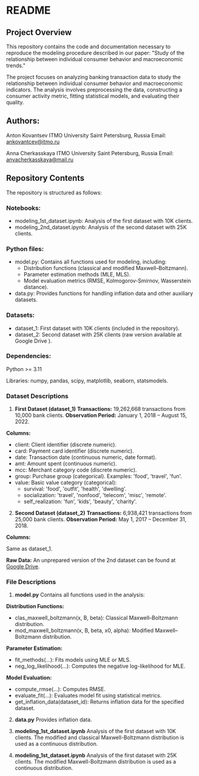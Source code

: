 # README
## Project Overview
This repository contains the code and documentation necessary to reproduce the modeling procedure described in our paper:
"Study of the relationship between individual consumer behavior and macroeconomic trends."

The project focuses on analyzing banking transaction data to study the relationship between individual consumer behavior and macroeconomic indicators. The analysis involves preprocessing the data, constructing a consumer activity metric, fitting statistical models, and evaluating their quality.

## Authors:
Anton Kovantsev
ITMO University
Saint Petersburg, Russia
Email: ankovantcev@itmo.ru


Anna Cherkasskaya
ITMO University
Saint Petersburg, Russia
Email: anyacherkasskaya@mail.ru

## Repository Contents
The repository is structured as follows:

### Notebooks:
- modeling_1st_dataset.ipynb: Analysis of the first dataset with 10K clients.
- modeling_2nd_dataset.ipynb: Analysis of the second dataset with 25K clients.

### Python files:
- model.py: Contains all functions used for modeling, including:
  - Distribution functions (classical and modified Maxwell–Boltzmann).
  - Parameter estimation methods (MLE, MLS).
  - Model evaluation metrics (RMSE, Kolmogorov-Smirnov, Wasserstein distance).
- data.py: Provides functions for handling inflation data and other auxiliary datasets.

### Datasets:
- dataset_1: First dataset with 10K clients (included in the repository).
- dataset_2: Second dataset with 25K clients (raw version available at Google Drive ).
### Dependencies:
Python >= 3.11

Libraries: numpy, pandas, scipy, matplotlib, seaborn, statsmodels.

### Dataset Descriptions
1. **First Dataset (dataset_1)**
**Transactions:** 19,262,668 transactions from 10,000 bank clients.
**Observation Period:** January 1, 2018 – August 15, 2022.

**Columns:**

- client: Client identifier (discrete numeric).
- card: Payment card identifier (discrete numeric).
- date: Transaction date (continuous numeric, date format).
- amt: Amount spent (continuous numeric).
- mcc: Merchant category code (discrete numeric).
- group: Purchase group (categorical). Examples: 'food', 'travel', 'fun'.
- value: Basic value category (categorical):
  - survival: 'food', 'outfit', 'health', 'dwelling'.
  - socialization: 'travel', 'nonfood', 'telecom', 'misc', 'remote'.
  - self_realization: 'fun', 'kids', 'beauty', 'charity'.

2. **Second Dataset (dataset_2)**
**Transactions:** 6,938,421 transactions from 25,000 bank clients.
**Observation Period:** May 1, 2017 – December 31, 2018.

**Columns:**

Same as dataset_1.

**Raw Data:**
An unprepared version of the 2nd dataset can be found at [Google Drive](https://drive.google.com/drive/folders/1PKqYacxA3ZWsRbn8CySrPnXYor_aJFJJ).


### File Descriptions
1. **model.py**
Contains all functions used in the analysis:

**Distribution Functions:**
- clas_maxwell_boltzmann(x, B, beta): Classical Maxwell–Boltzmann distribution.
- mod_maxwell_boltzmann(x, B, beta, x0, alpha): Modified Maxwell–Boltzmann distribution.

**Parameter Estimation:**
- fit_methods(...): Fits models using MLE or MLS.
- neg_log_likelihood(...): Computes the negative log-likelihood for MLE.

**Model Evaluation:**
- compute_rmse(...): Computes RMSE.
- evaluate_fit(...): Evaluates model fit using statistical metrics.
- get_inflation_data(dataset_id): Returns inflation data for the specified dataset.

2. **data.py**
Provides inflation data.

3. **modeling_1st_dataset.ipynb**
Analysis of the first dataset with 10K clients. The modified and classical Maxwell-Boltzmann distribution is used as a continuous distribution.

4. **modeling_1st_dataset.ipynb**
Analysis of the first dataset with 25K clients. The modified Maxwell-Boltzmann distribution is used as a continuous distribution.